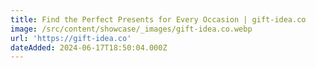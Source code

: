 ```yaml
---
title: Find the Perfect Presents for Every Occasion | gift-idea.co
image: /src/content/showcase/_images/gift-idea.co.webp
url: 'https://gift-idea.co'
dateAdded: 2024-06-17T18:50:04.000Z
---
```


